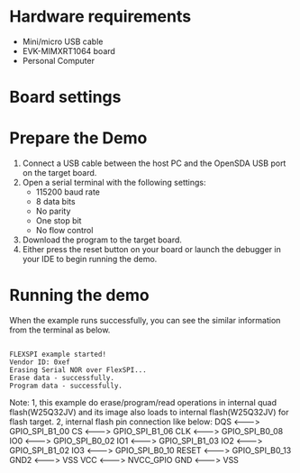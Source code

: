 Hardware requirements
=====================
- Mini/micro USB cable
- EVK-MIMXRT1064 board
- Personal Computer

Board settings
============

Prepare the Demo
===============
1.  Connect a USB cable between the host PC and the OpenSDA USB port on the target board.
2.  Open a serial terminal with the following settings:
    - 115200 baud rate
    - 8 data bits
    - No parity
    - One stop bit
    - No flow control
3.  Download the program to the target board.
4.  Either press the reset button on your board or launch the debugger in your IDE to begin running the demo.

Running the demo
===============
When the example runs successfully, you can see the similar information from the terminal as below.

~~~~~~~~~~~~~~~~~~~~~~~~~~~~

FLEXSPI example started!
Vendor ID: 0xef
Erasing Serial NOR over FlexSPI...
Erase data - successfully. 
Program data - successfully. 
~~~~~~~~~~~~~~~~~~~~~~~~~~~~

Note: 
1, this example do erase/program/read operations in internal quad flash(W25Q32JV) and its image also loads to internal flash(W25Q32JV) for flash target.
2, internal flash pin connection like below:
DQS   <---> GPIO_SPI_B1_00
CS    <---> GPIO_SPI_B1_06
CLK   <---> GPIO_SPI_B0_08
IO0   <---> GPIO_SPI_B0_02
IO1   <---> GPIO_SPI_B1_03
IO2   <---> GPIO_SPI_B1_02
IO3   <---> GPIO_SPI_B0_10
RESET <---> GPIO_SPI_B0_13
GND2  <---> VSS
VCC   <---> NVCC_GPIO
GND   <---> VSS
